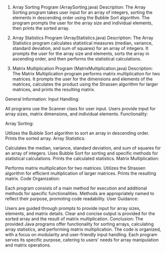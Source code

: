 1. Array Sorting Program (ArraySorting.java)
Description:
The Array Sorting program takes user input for an array of integers, sorting the elements in descending order using the Bubble Sort algorithm. The program prompts the user for the array size and individual elements, then prints the sorted array.

2. Array Statistics Program (ArrayStatistics.java)
Description:
The Array Statistics program calculates statistical measures (median, variance, standard deviation, and sum of squares) for an array of integers. It prompts the user for the array size and elements, sorts the array in ascending order, and then performs the statistical calculations.

3. Matrix Multiplication Program (MatrixMultiplication.java)
Description:
The Matrix Multiplication program performs matrix multiplication for two matrices. It prompts the user for the dimensions and elements of the matrices, calculates the product using the Strassen algorithm for larger matrices, and prints the resulting matrix.

General Information:
Input Handling:

All programs use the Scanner class for user input.
Users provide input for array sizes, matrix dimensions, and individual elements.
Functionality:

Array Sorting:

Utilizes the Bubble Sort algorithm to sort an array in descending order.
Prints the sorted array.
Array Statistics:

Calculates the median, variance, standard deviation, and sum of squares for an array of integers.
Uses Bubble Sort for sorting and specific methods for statistical calculations.
Prints the calculated statistics.
Matrix Multiplication:

Performs matrix multiplication for two matrices.
Utilizes the Strassen algorithm for efficient multiplication of larger matrices.
Prints the resulting matrix.
Code Organization:

Each program consists of a main method for execution and additional methods for specific functionalities.
Methods are appropriately named to reflect their purpose, promoting code readability.
User Guidance:

Users are guided through prompts to provide input for array sizes, elements, and matrix details.
Clear and concise output is provided for the sorted array and the result of matrix multiplication.
Conclusion:
The provided Java programs offer functionality for sorting arrays, calculating array statistics, and performing matrix multiplication. The code is organized, with a focus on modularity and user-friendly input handling. Each program serves its specific purpose, catering to users' needs for array manipulation and matrix operations.
